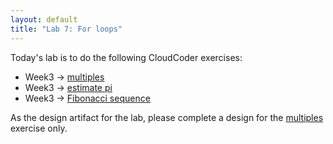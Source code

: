 ```yaml
---
layout: default
title: "Lab 7: For loops"
---
```


Today's lab is to do the following CloudCoder exercises:

* Week3 &rarr; [multiples](https://cs.ycp.edu/cloudcoder/#exercise?c=17,p=839)
* Week3 &rarr; [estimate pi](https://cs.ycp.edu/cloudcoder/#exercise?c=17,p=840)
* Week3 &rarr; [Fibonacci sequence](https://cs.ycp.edu/cloudcoder/#exercise?c=17,p=841)

As the design artifact for the lab, please complete a design for the [multiples](https://cs.ycp.edu/cloudcoder/#exercise?c=15,p=514) exercise only.
